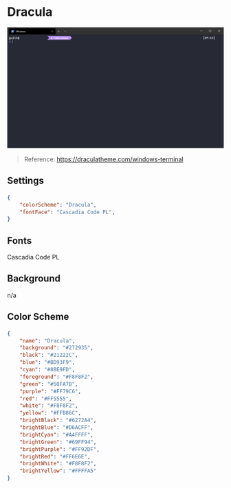 # Dracula

![Dracula](images/dracula.png)

> Reference: https://draculatheme.com/windows-terminal

## Settings

```json
{
    "colorScheme": "Dracula",
    "fontFace": "Cascadia Code PL",
}
```

## Fonts

Cascadia Code PL

## Background

n/a

## Color Scheme

```json
{
    "name": "Dracula",
    "background": "#272935",
    "black": "#21222C",
    "blue": "#BD93F9",
    "cyan": "#8BE9FD",
    "foreground": "#F8F8F2",
    "green": "#50FA7B",
    "purple": "#FF79C6",
    "red": "#FF5555",
    "white": "#F8F8F2",
    "yellow": "#FFB86C",
    "brightBlack": "#6272A4",
    "brightBlue": "#D6ACFF",
    "brightCyan": "#A4FFFF",
    "brightGreen": "#69FF94",
    "brightPurple": "#FF92DF",
    "brightRed": "#FF6E6E",
    "brightWhite": "#F8F8F2",
    "brightYellow": "#FFFFA5"
}
```
